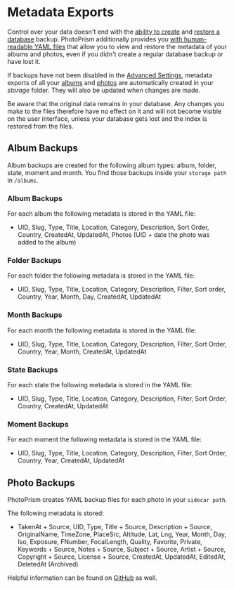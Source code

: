 # Metadata Exports

Control over your data doesn't end with the [ability to create](index.md) and [restore a database](restore.md) backup.
PhotoPrism additionally provides you [with human-readable YAML files](../../developer-guide/technologies/yaml.md) that allow you to view and restore the metadata of your albums and photos, even if you didn't create a regular database backup or have lost it.

If backups have not been disabled in the [Advanced Settings](../settings/advanced.md), metadata exports of all your [albums](#album-backups) and [photos](#photo-backups) are automatically created in your *storage* folder. They will also be updated when changes are made.

Be aware that the original data remains in your database. Any changes you make to the files therefore have no effect on it and will not become visible on the user interface, unless your database gets lost and the index is restored from the files.

## Album Backups
Album backups are created for the following album types: album, folder, state, moment and month.
You find those backups inside your `storage path` in `/albums`.

### Album Backups
For each album the following metadata is stored in the YAML file:

* UID, Slug, Type, Title, Location, Category, Description, Sort Order, Country, CreatedAt, UpdatedAt, Photos (UID + date the photo was added to the album)

### Folder Backups
For each folder the following metadata is stored in the YAML file:

* UID, Slug, Type, Title, Location, Category, Description, Filter, Sort order, Country, Year, Month, Day, CreatedAt, UpdatedAt

### Month Backups
For each month the following metadata is stored in the YAML file:

* UID, Slug, Type, Title, Location, Category, Description, Filter, Sort Order, Country, Year, Month, CreatedAt, UpdatedAt

### State Backups
For each state the following metadata is stored in the YAML file:

* UID, Slug, Type, Title, Location, Category, Description, Filter, Sort Order, Country, CreatedAt, UpdatedAt

### Moment Backups
For each moment the following metadata is stored in the YAML file:

* UID, Slug, Type, Title, Location, Category, Description, Filter, Sort Order, Country, Year, CreatedAt, UpdatedAt

## Photo Backups
PhotoPrism creates YAML backup files for each photo in your `sidecar path`.

The following metadata is stored:

* TakenAt + Source, UID, Type, Title + Source, Description + Source, OriginalName, TimeZone, PlaceSrc, Altitude, 
  Lat, Lng, Year, Month, Day, Iso, Exposure, FNumber, FocalLength, Quality, Favorite, Private, Keywords + Source, 
  Notes + Source, Subject + Source, Artist + Source, Copyright + Source, License + Source, CreatedAt, UpdatedAt, EditedAt, DeletedAt (Archived)


Helpful information can be found on [GitHub](https://github.com/photoprism/photoprism/discussions/772) as well.